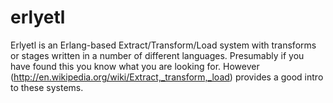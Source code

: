 erlyetl
=======

Erlyetl is an Erlang-based Extract/Transform/Load system with transforms or stages written
in a number of different languages.  Presumably if you have found this you know what you 
are looking for.  However (http://en.wikipedia.org/wiki/Extract,_transform,_load) provides 
a good intro to these systems.

